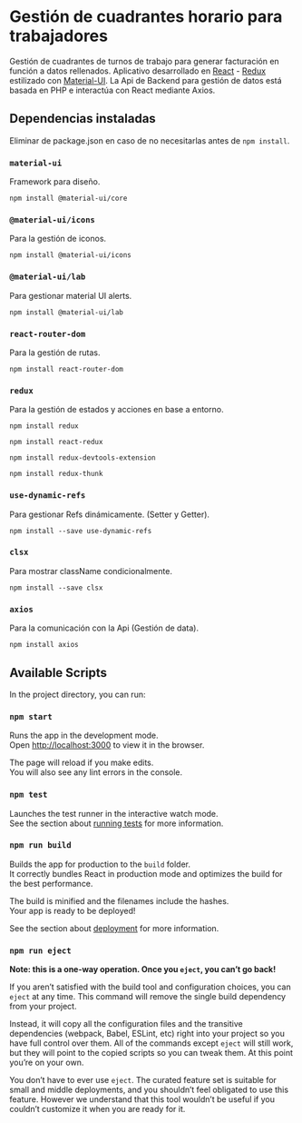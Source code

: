 # Gestión de cuadrantes horario para trabajadores

Gestión de cuadrantes de turnos de trabajo para generar facturación en función a datos rellenados. Aplicativo desarrollado en [React](https://es.reactjs.org/) - [Redux](https://redux.js.org/) estilizado con [Material-UI](https://material-ui.com/). La Api de Backend para gestión de datos está basada en PHP e interactúa con React mediante Axios.

## Dependencias instaladas

Eliminar de package.json en caso de no necesitarlas antes de `npm install`.

### `material-ui`

Framework para diseño.

`npm install @material-ui/core`

### `@material-ui/icons`

Para la gestión de iconos.

`npm install @material-ui/icons`

### `@material-ui/lab`

Para gestionar material UI alerts.

`npm install @material-ui/lab`

### `react-router-dom`

Para la gestión de rutas.

`npm install react-router-dom`

### `redux`

Para la gestión de estados y acciones en base a entorno.

`npm install redux`

`npm install react-redux`

`npm install redux-devtools-extension`

`npm install redux-thunk`

### `use-dynamic-refs`

Para gestionar Refs dinámicamente. (Setter y Getter).

`npm install --save use-dynamic-refs`

### `clsx`

Para mostrar className condicionalmente.

`npm install --save clsx`

### `axios`

Para la comunicación con la Api (Gestión de data).

`npm install axios`


## Available Scripts

In the project directory, you can run:

### `npm start`

Runs the app in the development mode.\
Open [http://localhost:3000](http://localhost:3000) to view it in the browser.

The page will reload if you make edits.\
You will also see any lint errors in the console.

### `npm test`

Launches the test runner in the interactive watch mode.\
See the section about [running tests](https://facebook.github.io/create-react-app/docs/running-tests) for more information.

### `npm run build`

Builds the app for production to the `build` folder.\
It correctly bundles React in production mode and optimizes the build for the best performance.

The build is minified and the filenames include the hashes.\
Your app is ready to be deployed!

See the section about [deployment](https://facebook.github.io/create-react-app/docs/deployment) for more information.

### `npm run eject`

**Note: this is a one-way operation. Once you `eject`, you can’t go back!**

If you aren’t satisfied with the build tool and configuration choices, you can `eject` at any time. This command will remove the single build dependency from your project.

Instead, it will copy all the configuration files and the transitive dependencies (webpack, Babel, ESLint, etc) right into your project so you have full control over them. All of the commands except `eject` will still work, but they will point to the copied scripts so you can tweak them. At this point you’re on your own.

You don’t have to ever use `eject`. The curated feature set is suitable for small and middle deployments, and you shouldn’t feel obligated to use this feature. However we understand that this tool wouldn’t be useful if you couldn’t customize it when you are ready for it.

